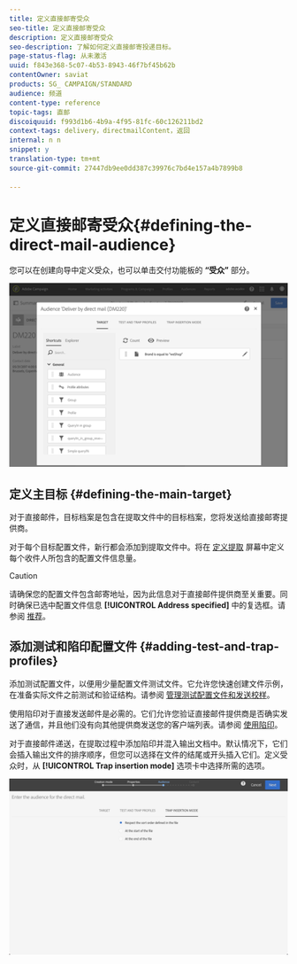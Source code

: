 ```yaml
---
title: 定义直接邮寄受众
seo-title: 定义直接邮寄受众
description: 定义直接邮寄受众
seo-description: 了解如何定义直接邮寄投递目标。
page-status-flag: 从未激活
uuid: f843e368-5c07-4b53-8943-46f7bf45b62b
contentOwner: saviat
products: SG_ CAMPAIGN/STANDARD
audience: 频道
content-type: reference
topic-tags: 直邮
discoiquuid: f993d1b6-4b9a-4f95-81fc-60c126211bd2
context-tags: delivery，directmailContent，返回
internal: n n
snippet: y
translation-type: tm+mt
source-git-commit: 27447db9ee0dd387c39976c7bd4e157a4b7899b8

---
```



# 定义直接邮寄受众{#defining-the-direct-mail-audience}

您可以在创建向导中定义受众，也可以单击交付功能板的 **“受众”** 部分。

![](assets/direct_mail_15.png)

## 定义主目标 {#defining-the-main-target}

对于直接邮件，目标档案是包含在提取文件中的目标档案，您将发送给直接邮寄提供商。

对于每个目标配置文件，新行都会添加到提取文件中。将在 [定义提取](../../channels/using/defining-the-direct-mail-content.md#defining-the-extraction) 屏幕中定义每个收件人所包含的配置文件信息量。

>[!CAUTION]
>
>请确保您的配置文件包含邮寄地址，因为此信息对于直接邮件提供商至关重要。同时确保已选中配置文件信息 **[!UICONTROL Address specified]** 中的复选框。请参阅 [推荐](../../channels/using/about-direct-mail.md#recommendations)。

## 添加测试和陷印配置文件 {#adding-test-and-trap-profiles}

添加测试配置文件，以便用少量配置文件测试文件。它允许您快速创建文件示例，在准备实际文件之前测试和验证结构。请参阅 [管理测试配置文件和发送校样](../../sending/using/managing-test-profiles-and-sending-proofs.md)。

使用陷印对于直接发送邮件是必需的。它们允许您验证直接邮件提供商是否确实发送了通信，并且他们没有向其他提供商发送您的客户端列表。请参阅 [使用陷印](../../sending/using/managing-test-profiles-and-sending-proofs.md#using-traps)。

对于直接邮件递送，在提取过程中添加陷印并混入输出文档中。默认情况下，它们会插入输出文件的排序顺序，但您可以选择在文件的结尾或开头插入它们。定义受众时，从 **[!UICONTROL Trap insertion mode]** 选项卡中选择所需的选项。

![](assets/direct_mail_trap_insertion_mode.png)

